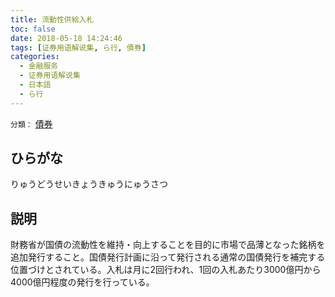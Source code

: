 ```yaml
---
title: 流動性供給入札
toc: false
date: 2018-05-18 14:24:46
tags: [证券用语解说集, ら行, 債券]
categories:
  - 金融服务
  - 证券用语解说集
  - 日本語
  - ら行
---
```


`分類：` [債券](/tags/債券/)

## ひらがな

りゅうどうせいきょうきゅうにゅうさつ

## 説明

財務省が国債の流動性を維持・向上することを目的に市場で品薄となった銘柄を追加発行すること。国債発行計画に沿って発行される通常の国債発行を補完する位置づけとされている。入札は月に2回行われ、1回の入札あたり3000億円から4000億円程度の発行を行っている。
